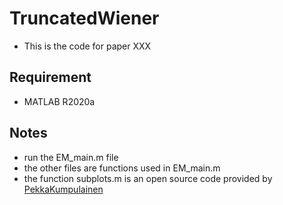 # TruncatedWiener
- This is the code for paper XXX

## Requirement
- MATLAB R2020a

## Notes
- run the EM_main.m file
- the other files are functions used in EM_main.m
- the function subplots.m is an open source code provided by [PekkaKumpulainen](https://www.mathworks.com/matlabcentral/fileexchange/27991-tight_subplot-nh-nw-gap-marg_h-marg_w)
